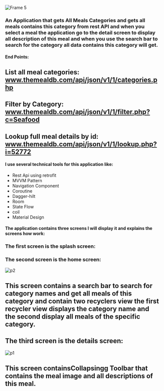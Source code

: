 

![Frame 5](https://github.com/rehamYahia/RecipsAPP/assets/63594588/8f2d56ba-66c7-46f2-89dc-163ec8ae544d)




### An Application that gets All  Meals Categories and gets all meals contains this category from rest API and when you select a meal the application go to the detail screen to display all description of this meal and when you use the search bar to search for the category all data contains this category will get.
#### End Points:
## List all meal categories: www.themealdb.com/api/json/v1/1/categories.php
## Filter by Category: www.themealdb.com/api/json/v1/1/filter.php?c=Seafood
## Lookup full meal details by id: www.themealdb.com/api/json/v1/1/lookup.php?i=52772
#### I use several technical tools for this application like:
- Rest Api using retrofit
- MVVM Pattern
- Navigation Component
- Coroutine
- Dagger-hilt
- Room
- State Flow
- coil
- Material Design
#### The application contains three screens I will display it and explains the screens how work:
### The first screen is the splash screen:
### The second screen is the home screen:
![p2](https://github.com/rehamYahia/RecipsAPP/assets/63594588/570afe69-4299-4808-8945-67ae2d77ddca)
## This screen contains a search bar to search for category names and get all meals of this category and contain two recyclers view the first recycler view displays the category name and the second display all meals of the specific category.


## The third screen is the details screen:
  ![p1](https://github.com/rehamYahia/RecipsAPP/assets/63594588/43891cba-7b31-407f-929a-980c85bb4165)
  ## This screen containsCollapsingg Toolbar that contains the meal image and all descriptions of this meal.  

